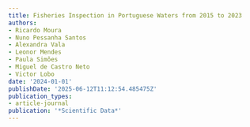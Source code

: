 ```yaml
---
title: Fisheries Inspection in Portuguese Waters from 2015 to 2023
authors:
- Ricardo Moura
- Nuno Pessanha Santos
- Alexandra Vala
- Leonor Mendes
- Paula Simões
- Miguel de Castro Neto
- Victor Lobo
date: '2024-01-01'
publishDate: '2025-06-12T11:12:54.485475Z'
publication_types:
- article-journal
publication: '*Scientific Data*'
---
```

